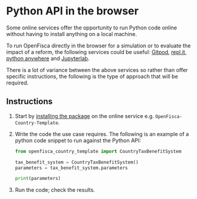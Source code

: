 # Python API in the browser

Some online services offer the opportunity to run Python code online without having to install anything on a local machine.

To run OpenFisca directly in the browser for a simulation or to evaluate the impact of a reform, the following services could be useful: [Gitpod](https://www.gitpod.io/), [repl.it](https://repl.it), [python anywhere](https://www.pythonanywhere.com) and [Jupyterlab](https://jupyterlab.readthedocs.io/en/stable/).

There is a lot of variance between the above services so rather than offer specific instructions, the following is the type of approach that will be required.

## Instructions

1. Start by [installing the package](install-country-package.md) on the online service e.g. `OpenFisca-Country-Template`.

2. Write the code the use case requires. The following is an example of a python code snippet to run against the Python API:

    ```py
    from openfisca_country_template import CountryTaxBenefitSystem

    tax_benefit_system = CountryTaxBenefitSystem()
    parameters = tax_benefit_system.parameters

    print(parameters)
    ```

3. Run the code; check the results.
